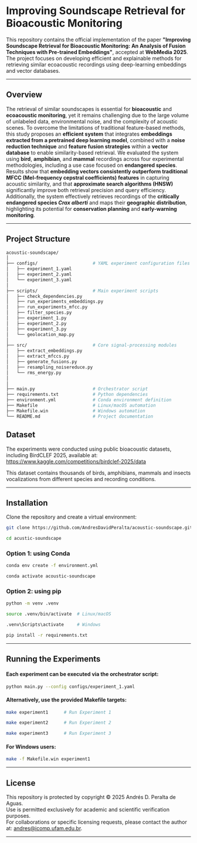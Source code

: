 # Improving Soundscape Retrieval for Bioacoustic Monitoring

This repository contains the official implementation of the paper **"Improving Soundscape Retrieval for Bioacoustic Monitoring: An  Analysis of Fusion Techniques with Pre-trained Embeddings"**, accepted at **WebMedia 2025**.  
The project focuses on developing efficient and explainable methods for retrieving similar ecoacoustic recordings using deep-learning embeddings and vector databases.

---

##  Overview

The retrieval of similar soundscapes is essential for **bioacoustic** and **ecoacoustic monitoring**, yet it remains challenging due to the large volume of unlabeled data, environmental noise, and the complexity of acoustic scenes.  To overcome the limitations of traditional feature-based methods, this study  proposes an **efficient system** that integrates **embeddings extracted from a pretrained deep learning model**, combined with a **noise reduction technique** and **feature fusion strategies** within a **vector database** to enable similarity-based retrieval.  We evaluated the system using **bird**, **amphibian**, and **mammal** recordings across four experimental methodologies, including a use case focused on **endangered species**. Results show that **embedding vectors consistently outperform traditional MFCC (Mel-frequency cepstral coefficients) features** in capturing acoustic similarity, and that **approximate search algorithms (HNSW)** significantly improve both retrieval precision and query efficiency.   Additionally, the system effectively retrieves recordings of the **critically endangered species *Crax alberti*** and maps their **geographic distribution**, highlighting its potential for **conservation planning** and **early-warning monitoring**.

---

##  Project Structure

```bash
acoustic-soundscape/
│
├── configs/                     # YAML experiment configuration files
│   ├── experiment_1.yaml
│   ├── experiment_2.yaml
│   └── experiment_3.yaml
│
├── scripts/                     # Main experiment scripts
│   ├── check_dependencies.py
│   ├── run_experiments_embeddings.py
│   ├── run_experiments_mfcc.py
│   ├── filter_species.py
│   ├── experiment_1.py
│   ├── experiment_2.py
│   ├── experiment_3.py
│   └── geolocation_map.py
│
├── src/                         # Core signal-processing modules
│   ├── extract_embeddings.py
│   ├── extract_mfccs.py
│   ├── generate_fusions.py
│   ├── resampling_noisereduce.py
│   └── rms_energy.py
│
│
├── main.py                      # Orchestrator script 
├── requirements.txt             # Python dependencies
├── environment.yml              # Conda environment definition
├── Makefile                     # Linux/macOS automation
├── Makefile.win                 # Windows automation
└── README.md                    # Project documentation
```
## Dataset

The experiments were conducted using public bioacoustic datasets, including BirdCLEF 2025, available at: https://www.kaggle.com/competitions/birdclef-2025/data

This dataset contains thousands of birds, amphibians, mammals and insects vocalizations from different species and recording conditions.

---


## Installation

Clone the repository and create a virtual environment: 
```bash
git clone https://github.com/AndresDavidPeralta/acoustic-soundscape.git
```
```bash
cd acustic-soundscape
```

### Option 1: using Conda

```bash
conda env create -f environment.yml
```
```bash
conda activate acoustic-soundscape
```

### Option 2: using pip

```bash
python -m venv .venv
```
```bash
source .venv/bin/activate  # Linux/macOS
```
```bash
.venv\Scripts\activate     # Windows
```
```bash
pip install -r requirements.txt
```
---

## Running the Experiments

#### Each experiment can be executed via the orchestrator script: 

```bash
python main.py --config configs/experiment_1.yaml
```

#### Alternatively, use the provided Makefile targets:


```bash
make experiment1      # Run Experiment 1
```
```bash
make experiment2      # Run Experiment 2
```
```bash
make experiment3      # Run Experiment 3
```
 
#### For Windows users:

```bash
make -f Makefile.win experiment1
```
--- 


## License
This repository is protected by copyright © 2025 Andrés D. Peralta de Aguas.  
Use is permitted exclusively for academic and scientific verification purposes.  
For collaborations or specific licensing requests, please contact the author at: [andres@icomp.ufam.edu.br](mailto:andres@icomp.ufam.edu.br).

---




